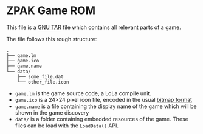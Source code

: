 # ZPAK Game ROM

This file is a [GNU TAR](https://www.gnu.org/software/tar/manual/html_node/Standard.html) file which contains all relevant parts of a game.

The file follows this rough structure:

```
.
├── game.lm
├── game.ico
├── game.name
└── data/
    ├── some_file.dat
    └── other_file.icon
```

- `game.lm` is the game source code, a LoLa compile unit.
- `game.ico` is a 24×24 pixel icon file, encoded in the usual [bitmap format](bitmap-format.md)
- `game.name` is a file containing the display name of the game which will be shown in the game discovery
- `data/` is a folder containing embedded resources of the game. These files can be load with the `LoadData()` API.
